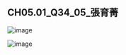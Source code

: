 ## CH05.01_Q34_05_張育菁 
![image](https://github.com/user-attachments/assets/33e9d485-4f47-4d9a-a19d-468bf2c9365f)

![image](https://github.com/user-attachments/assets/02800dbc-a509-46f4-8098-65f9a2691c86)

